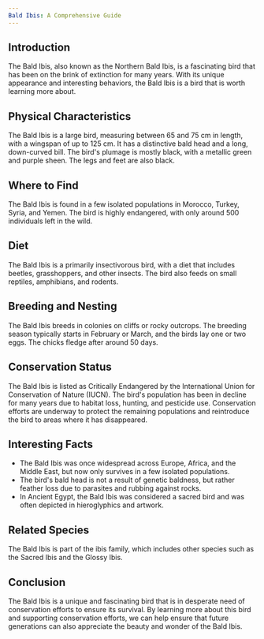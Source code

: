 ```yaml
---
Bald Ibis: A Comprehensive Guide
---
```

## Introduction

The Bald Ibis, also known as the Northern Bald Ibis, is a fascinating bird that has been on the brink of extinction for many years. With its unique appearance and interesting behaviors, the Bald Ibis is a bird that is worth learning more about.

## Physical Characteristics

The Bald Ibis is a large bird, measuring between 65 and 75 cm in length, with a wingspan of up to 125 cm. It has a distinctive bald head and a long, down-curved bill. The bird's plumage is mostly black, with a metallic green and purple sheen. The legs and feet are also black.

## Where to Find

The Bald Ibis is found in a few isolated populations in Morocco, Turkey, Syria, and Yemen. The bird is highly endangered, with only around 500 individuals left in the wild.

## Diet

The Bald Ibis is a primarily insectivorous bird, with a diet that includes beetles, grasshoppers, and other insects. The bird also feeds on small reptiles, amphibians, and rodents.

## Breeding and Nesting

The Bald Ibis breeds in colonies on cliffs or rocky outcrops. The breeding season typically starts in February or March, and the birds lay one or two eggs. The chicks fledge after around 50 days.

## Conservation Status

The Bald Ibis is listed as Critically Endangered by the International Union for Conservation of Nature (IUCN). The bird's population has been in decline for many years due to habitat loss, hunting, and pesticide use. Conservation efforts are underway to protect the remaining populations and reintroduce the bird to areas where it has disappeared.

## Interesting Facts

-   The Bald Ibis was once widespread across Europe, Africa, and the Middle East, but now only survives in a few isolated populations.
-   The bird's bald head is not a result of genetic baldness, but rather feather loss due to parasites and rubbing against rocks.
-   In Ancient Egypt, the Bald Ibis was considered a sacred bird and was often depicted in hieroglyphics and artwork.

## Related Species

The Bald Ibis is part of the ibis family, which includes other species such as the Sacred Ibis and the Glossy Ibis.

## Conclusion

The Bald Ibis is a unique and fascinating bird that is in desperate need of conservation efforts to ensure its survival. By learning more about this bird and supporting conservation efforts, we can help ensure that future generations can also appreciate the beauty and wonder of the Bald Ibis.
